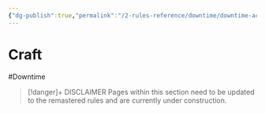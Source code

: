 ```yaml
---
{"dg-publish":true,"permalink":"/2-rules-reference/downtime/downtime-activities/craft/craft/"}
---
```


# Craft
#Downtime 

> [!danger]+ DISCLAIMER
> Pages within this section need to be updated to the remastered rules and are currently under construction. 
